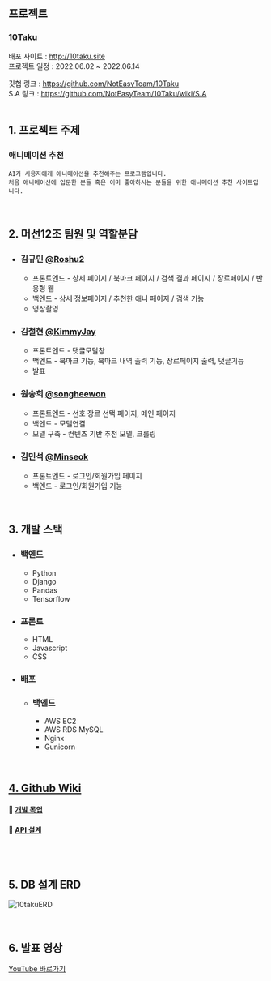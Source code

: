 ## 프로젝트 
### 10Taku

배포 사이트 : http://10taku.site<br>
프로젝트 일정 : 2022.06.02 ~ 2022.06.14<br>

깃헙 링크 : https://github.com/NotEasyTeam/10Taku<br>
S.A 링크 : https://github.com/NotEasyTeam/10Taku/wiki/S.A<br>
<br>

## 1. 프로젝트 주제
### 애니메이션 추천
```
AI가 사용자에게 애니메이션을 추천해주는 프로그램입니다.  
처음 애니메이션에 입문한 분들 혹은 이미 좋아하시는 분들을 위한 애니메이션 추천 사이트입니다.
```

<br>

## 2. 머선12조 팀원 및 역할분담
* ### **김규민** <a href="https://github.com/Roshu2">@Roshu2</a><br>
    * 프론트엔드 - 상세 페이지 / 북마크 페이지 / 검색 결과 페이지 / 장르페이지 / 반응형 웹
    * 백엔드 - 상세 정보페이지 / 추천한 애니 페이지 / 검색 기능
    * 영상촬영
* ### **김철현** <a href="https://github.com/KimmyJay">@KimmyJay</a><br>
    * 프론트엔드 - 댓글모달창
    * 백엔드 - 북마크 기능, 북마크 내역 출력 기능, 장르페이지 출력, 댓글기능
    * 발표
* ### **원송희** <a href="https://github.com/songheewon">@songheewon</a><br>
    * 프론트엔드 - 선호 장르 선택 페이지, 메인 페이지
    * 백엔드 - 모델연결
    * 모델 구축 - 컨텐츠 기반 추천 모델, 크롤링
* ### **김민석** <a href="https://github.com/">@Minseok</a><br>
    * 프론트엔드 - 로그인/회원가입 페이지
    * 백엔드 - 로그인/회원가입 기능


<br>

## 3. 개발 스택
* ### 백엔드
    * Python
    * Django  
    * Pandas  
    * Tensorflow
    
* ### 프론트
    * HTML
    * Javascript
    * CSS
* ### 배포
    * ### 백엔드
        * AWS EC2
        * AWS RDS MySQL
        * Nginx
        * Gunicorn

<br>

## <a href="https://github.com/NotEasyTeam/Animation-Recommendation/wiki">4. Github Wiki</a>
#### 🔨 <a href="https://github.com/NotEasyTeam/10Taku/wiki/Mockup">개발 목업</a>
#### 📕 <a href="https://docs.google.com/spreadsheets/d/1U5XLYUx1arjF-M-XEOD9d2E0mnQH_5hT8s7q26umw2g/edit?usp=sharing">API 설계</a>
<br><br>

## 5. DB 설계 ERD
![10takuERD](https://user-images.githubusercontent.com/104349901/172278311-24187929-cba3-4619-932f-e5cdcb172dce.PNG)

<br>

## 6. 발표 영상
<a href="https://www.youtube.com/watch?v=0AprfihRypc&ab_channel=%EB%A1%9C%EC%8A%88">YouTube 바로가기</a>
